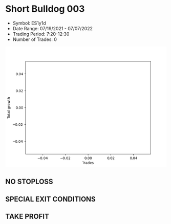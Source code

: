 # Short Bulldog 003 
- Symbol: ES1y1d
- Date Range: 07/19/2021 - 07/07/2022
- Trading Period: 7:20-12:30
- Number of Trades: 0

![Plot](ShortBulldog003ES1y1d.png)
## NO STOPLOSS









## SPECIAL EXIT CONDITIONS 


## TAKE PROFIT









